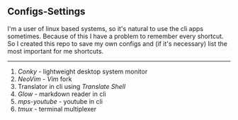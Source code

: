 ## Configs-Settings
I'm a user of linux based systems, so it's natural to use the cli apps sometimes. Because of this I have a problem to remember every shortcut. So I created this repo to save my own configs and (if it's necessary) list the most important for me shortcuts.
_____________


1. *Conky* - lightweight desktop system monitor
2. *NeoVim* - *Vim* fork
3. Translator in cli using *Translate Shell*
4. *Glow* - markdown reader in cli
5. *mps-youtube* - youtube in cli
6. *tmux* - terminal multiplexer
